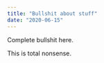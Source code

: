 ```yaml
---
title: "Bullshit about stuff"
date: "2020-06-15"
---
```


Complete bullshit here.

This is total nonsense.

<img src="https://source.unsplash.com/random/600x400" alt="" />